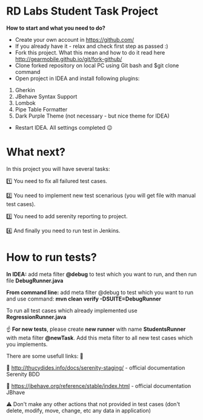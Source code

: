 # RD Labs Student Task Project
__How to start and what you need to do?__

* Create your own account in https://github.com/
* If you already have it - relax and check first step as passed :)
* Fork this project. What this mean and how to do it read here http://gearmobile.github.io/git/fork-github/
* Clone forked repository on local PC using Git bash and $git clone command
* Open project in IDEA and install following plugins:
1. Gherkin
2. JBehave Syntax Support
3. Lombok
4. Pipe Table Formatter
5. Dark Purple Theme (not necessary - but nice theme for IDEA)
* Restart IDEA. All settings completed :wink:

# What next?
In this project you will have several tasks:

:one: You need to fix all failured test cases.

:two: You need to implement new test scenarious (you will get file with manual test cases).

:three: You need to add serenity reporting to project.

:four: And finally you need to run test in Jenkins.

# How to run tests?

__In IDEA:__ add meta filter __@debug__ to test which you want to run, and then run file __DebugRunner.java__

__From command line:__ add meta filter @debug to test which you want to run and use command: __mvn clean verify -DSUITE=DebugRunner__

To run all test cases which already implemented use __RegressionRunner.java__

:point_up: __For new tests__, please create __new runner__ with name __StudentsRunner__ with meta filter __@newTask__. Add this meta filter to all new test cases which you implements.

There are some usefull links: :closed_book:

:link: http://thucydides.info/docs/serenity-staging/ - official documentation Serenity BDD

:link: https://jbehave.org/reference/stable/index.html - official documentation JBhave

:warning: Don't make any other actions that not provided in test cases (don't delete, modify, move, change, etc any data in application)
